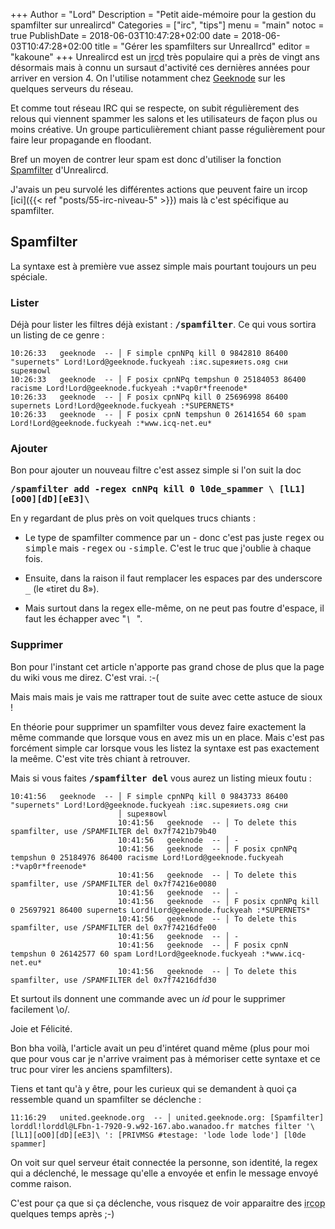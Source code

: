 +++
Author = "Lord"
Description = "Petit aide-mémoire pour la gestion du spamfilter sur unrealircd"
Categories = ["irc", "tips"]
menu = "main"
notoc = true
PublishDate = 2018-06-03T10:47:28+02:00
date = 2018-06-03T10:47:28+02:00
title = "Gérer les spamfilters sur UnrealIrcd"
editor = "kakoune"
+++
Unrealircd est un <abbr title="serveur IRC, c'est à dire un serveur de chat">ircd</abbr> très populaire qui a près de vingt ans désormais mais à connu un sursaut d'activité ces dernières années pour arriver en version 4.
On l'utilise notamment chez [Geeknode](http://geeknode.org/) sur les quelques serveurs du réseau.

Et comme tout réseau IRC qui se respecte, on subit régulièrement des relous qui viennent spammer les salons et les utilisateurs de façon plus ou moins créative.
Un groupe particulièrement chiant passe régulièrement pour faire leur propagande en floodant.

Bref un moyen de contrer leur spam est donc d'utiliser la fonction [Spamfilter](https://www.unrealircd.org/docs/Spamfilter) d'Unrealircd.

J'avais un peu survolé les différentes actions que peuvent faire un ircop [ici]({{< ref "posts/55-irc-niveau-5" >}}) mais là c'est spécifique au spamfilter.

## Spamfilter
La syntaxe est à première vue assez simple mais pourtant toujours un peu spéciale.

### Lister
Déjà pour lister les filtres déjà existant : <samp>**/spamfilter**</samp>.
Ce qui vous sortira un listing de ce genre :

    10:26:33   geeknode  -- │ F simple cpnNPq kill 0 9842810 86400 "supernets" Lord!Lord@geeknode.fuckyeah :iяс.sцреяиетs.ояg сни sцреявоwl
    10:26:33   geeknode  -- │ F posix cpnNPq tempshun 0 25184053 86400 racisme Lord!Lord@geeknode.fuckyeah :*vap0r*freenode*
    10:26:33   geeknode  -- │ F posix cpnNPq kill 0 25696998 86400 supernets Lord!Lord@geeknode.fuckyeah :*SUPERNETS*
    10:26:33   geeknode  -- │ F posix cpnN tempshun 0 26141654 60 spam Lord!Lord@geeknode.fuckyeah :*www.icq-net.eu*
    
### Ajouter
Bon pour ajouter un nouveau filtre c'est assez simple si l'on suit la doc

**<samp>/spamfilter add -regex cnNPq kill 0 l0de_spammer \ [lL1][oO0][dD][eE3]\ </samp>**

En y regardant de plus près on voit quelques trucs chiants :

  - Le type de spamfilter commence par un *-* donc c'est pas juste <samp>regex</samp> ou <samp>simple</samp> mais <samp>-regex</samp> ou <samp>-simple</samp>.
C'est le truc que j'oublie à chaque fois.

  - Ensuite, dans la raison il faut remplacer les espaces par des underscore <samp>_</samp> (le «tiret du 8»).

  - Mais surtout dans la regex elle-même, on ne peut pas foutre d'espace, il faut les échapper avec "*<samp>\ </samp>*".

### Supprimer
Bon pour l'instant cet article n'apporte pas grand chose de plus que la page du wiki vous me direz.
C'est vrai. :-(

Mais mais mais je vais me rattraper tout de suite avec cette astuce de sioux !

En théorie pour supprimer un spamfilter vous devez faire exactement la même commande que lorsque vous en avez mis un en place.
Mais c'est pas forcément simple car lorsque vous les listez la syntaxe est pas exactement la meême.
C'est vite très chiant à retrouver.

Mais si vous faites **<samp>/spamfilter del</samp>** vous aurez un listing mieux foutu :

    10:41:56   geeknode  -- │ F simple cpnNPq kill 0 9843733 86400 "supernets" Lord!Lord@geeknode.fuckyeah :iяс.sцреяиетs.ояg сни
                            │ sцреявоwl
                            10:41:56   geeknode  -- │ To delete this spamfilter, use /SPAMFILTER del 0x7f7421b79b40
                            10:41:56   geeknode  -- │ -
                            10:41:56   geeknode  -- │ F posix cpnNPq tempshun 0 25184976 86400 racisme Lord!Lord@geeknode.fuckyeah :*vap0r*freenode*
                            10:41:56   geeknode  -- │ To delete this spamfilter, use /SPAMFILTER del 0x7f74216e0080
                            10:41:56   geeknode  -- │ -
                            10:41:56   geeknode  -- │ F posix cpnNPq kill 0 25697921 86400 supernets Lord!Lord@geeknode.fuckyeah :*SUPERNETS*
                            10:41:56   geeknode  -- │ To delete this spamfilter, use /SPAMFILTER del 0x7f74216dfe00
                            10:41:56   geeknode  -- │ -
                            10:41:56   geeknode  -- │ F posix cpnN tempshun 0 26142577 60 spam Lord!Lord@geeknode.fuckyeah :*www.icq-net.eu*
                            10:41:56   geeknode  -- │ To delete this spamfilter, use /SPAMFILTER del 0x7f74216dfd30

Et surtout ils donnent une commande avec un *id* pour le supprimer facilement \o/.

Joie et Félicité.

Bon bha voilà, l'article avait un peu d'intéret quand même (plus pour moi que pour vous car je n'arrive vraiment pas à mémoriser cette syntaxe et ce truc pour virer les anciens spamfilters).

Tiens et tant qu'à y être, pour les curieux qui se demandent à quoi ça ressemble quand un spamfilter se déclenche :

    11:16:29   united.geeknode.org  -- │ united.geeknode.org: [Spamfilter] lorddl!lorddl@LFbn-1-7920-9.w92-167.abo.wanadoo.fr matches filter '\ [lL1][oO0][dD][eE3]\ ': [PRIVMSG #testage: 'lode lode lode'] [l0de spammer]

On voit sur quel serveur était connectée la personne, son identité, la regex qui a déclenché, le message qu'elle a envoyée et enfin le message envoyé comme raison.

C'est pour ça que si ça déclenche, vous risquez de voir apparaitre des <abbr title="modérateurs sur IRC">ircop</abbr> quelques temps après ;-)
